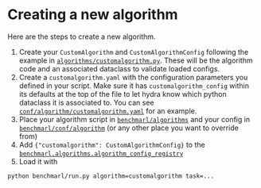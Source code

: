 
# Creating a new algorithm

Here are the steps to create a new algorithm.

1. Create your `CustomAlgorithm` and `CustomAlgorithmConfig` following the example
in [`algorithms/customalgorithm.py`](algorithms/customalgorithm.py). These will be the algorithm code
and an associated dataclass to validate loaded configs.
2. Create a `customalgorithm.yaml` with the configuration parameters you defined 
in your script. Make sure it has `customalgorithm_config` within its defaults at 
the top of the file to let hydra know which python dataclass it is 
associated to. You can see [`conf/algorithm/customalgorithm.yaml`](conf/algorithm/customalgorithm.yaml)
for an example.
3. Place your algorithm script in [`benchmarl/algorithms`](../../../benchmarl/algorithms) and 
your config in [`benchmarl/conf/algorithm`](../../../benchmarl/conf/algorithm) (or any other place you want to 
override from)
4. Add `{"customalgorithm": CustomAlgorithmConfig}` to the [`benchmarl.algorithms.algorithm_config_registry`](../../../benchmarl/algorithms/__init__.py)
5. Load it with
```bash
python benchmarl/run.py algorithm=customalgorithm task=...
```

